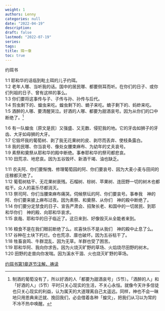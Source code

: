 ```yaml
---
weight: 1
authors: Lenny
categories: null
date: "2022-04-19"
description: 
draft: false
lastmod: "2022-07-19"
series:
tags: 
title: 珥一章
toc: true
---
```

约珥书

<!--more-->

1:1 耶和华的话临到毗土珥的儿子约珥。  
1:2 老年人哪、当听我的话。国中的居民哪、都要侧耳而听。在你们的日子、或你们列祖的日子、曾有这样的事么。  
1:3 你们要将这事传与子、子传与孙、孙传与后代。  
1:4 剪虫剩下的、蝗虫来吃。蝗虫剩下的、蝻子来吃。蝻子剩下的、蚂蚱来吃。  
1:5 酒醉的人哪、要清醒哭泣。好酒的人哪、都要为甜酒哀号。因为从你们的口中断绝了。[^1]  
 
1:6 有一队蝗虫〔原文是民〕又强盛、又无数、侵犯我的地。它的牙齿如狮子的牙齿、大牙如母狮的大牙。  
1:7 它毁坏我的葡萄树、剥了我无花果树的皮、剥尽而丢弃、使枝条露白。  
1:8 我的民哪、你当哀号、像处女腰束麻布、为幼年的丈夫哀号。  
1:9 素祭和奠祭从耶和华的殿中断绝。事奉耶和华的祭司都悲哀。  
1:10 田荒凉、地悲哀。因为五谷毁坏、新酒干竭、油也缺乏。  
 
1:11 农夫阿、你们要惭愧、修理葡萄园的阿、你们要哀号、因为大麦小麦与田间的庄稼都灭绝了。  
1:12 葡萄树枯干、无花果树衰残。石榴树、棕树、苹果树、连田野一切的树木也都枯干。众人的喜乐尽都消灭。  
1:13 祭司阿、你们当腰束麻布痛哭。伺候祭坛的阿、你们要哀号。事奉我　神的阿、你们要来披上麻布过夜。因为素祭、和奠祭、从你们　神的殿中断绝了。  
1:14 你们要分定禁食的日子、宣告严肃会、招聚长老、和国中的一切居民、到耶和华你们　神的殿、向耶和华哀求。  
1:15 哀哉、耶和华的日子临近了。这日来到、好像毁灭从全能者来到。  
 
1:16 粮食不是在我们眼前断绝了么。欢喜快乐不是从我们　神的殿中止息了么。  
1:17 谷种在土块下朽烂。仓也荒凉、廪也破坏。因为五谷枯干了。  
1:18 牲畜哀鸣、牛群混乱、因为无草。羊群也受了困苦。  
1:19 耶和华阿、我向你求告。因为火烧灭旷野的草场、火焰烧尽田野的树木。  
1:20 田野的走兽向你发喘。因为溪水干涸、火也烧灭旷野的草场。  


[^1]: 制酒的葡萄没有了，所以好酒的人「都要为甜酒哀号」（5节）。「酒醉的人」和「好酒的人」（5节）平时只关心现实的生活，不关心永恒。就像今天许多信徒也只关心现实的利益，认为属天的大道理离自己太遥远。同样，神也不会一昧地只用恩典来迁就、挽回我们，必会借着各种「蝗灾」，把我们从习以为常的不冷不热中唤醒。  

[约珥书第1章逐节注解、祷读](https://cmcbiblereading.com/2016/09/29/%e7%ba%a6%e7%8f%a5%e4%b9%a6%e7%ac%ac1%e7%ab%a0%e9%80%90%e8%8a%82%e6%b3%a8%e8%a7%a3%e3%80%81%e7%a5%b7%e8%af%bb/)